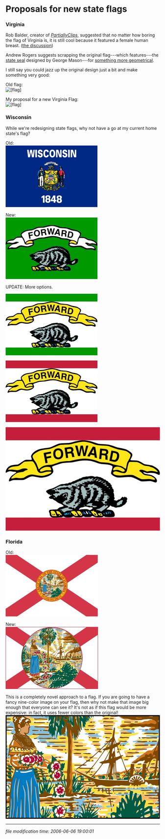 Proposals for new state flags
=============================

### Virginia

Rob Balder, creator of [_PartiallyClips_](http://www.partiallyclips.com/), suggested that no matter how boring the flag of Virginia is, it is still cool because it featured a female human breast. ([the discussion](http://hwc.livejournal.com/51754.html))

Andrew Rogers suggests scrapping the original flag---which features---the [state seal](http://en.wikipedia.org/wiki/Seal_of_Virginia) designed by George Mason---for [something more geometrical](http://www.andrewrogers.net/Flags/new_state_flags.htm#Virginia_).

I still say you could jazz up the original design just a bit and make something very good:

Old flag:  
![[flag]](https://halcanary.org/images/Flag_of_Virginia.jpg)

My proposal for a new Virginia Flag:  
![[flag]](https://halcanary.org/images/2006-06-04_New_Virginia_Flag2_by_Hal_Canary.jpg)

### Wisconsin

While we're redesigning state flags, why not have a go at my current home state's flag?

Old:  
![[]](/images/Flag_of_Wisconsin.jpg)

New:  
![[]](/images/2006-06-04_New_Wisconsin_Flag_6_by_Hal_Canary.jpg)

<span class="achtung">UPDATE:</span> More options.

![[]](/images/2006-06-05_New_Wisconsin_Flag_1_by_Hal_Canary.jpg)

![[]](/images/2006-06-05_New_Wisconsin_Flag_2_by_Hal_Canary.jpg)

![[]](/images/2006-06-05_New_Wisconsin_Flag_2_by_Hal_Canary_600.jpg)

### Florida

Old:  
![[]](/images/Flag_of_Florida.jpg)

New:  
![[]](/images/2006-06-04_New_Florida_Flag_3_by_Hal_Canary.jpg)

This is a completely novel approach to a flag. If you are going to have a fancy nine-color image on your flag, then why not make that image big enough that everyone can see it? It's not as if this flag would be more expensive: in fact, it uses fewer colors than the original!  
![[]](/images/2006-06-05_New_Florida_Flag_Hal_Canary.jpg)

* * *

<div class="rightside"><em>file modification time: 2006-06-06 19:00:01</em></div>

